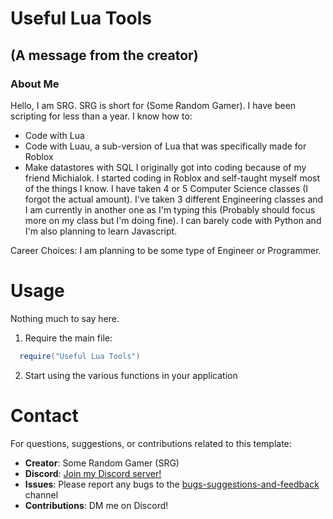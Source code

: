 # Useful Lua Tools
## (A message from the creator)
### About Me
Hello, I am SRG. SRG is short for (Some Random Gamer). I have been scripting for less than a year. I know how to:
- Code with Lua
- Code with Luau, a sub-version of Lua that was specifically made for Roblox
- Make datastores with SQL
I originally got into coding because of my friend Michialok. I started coding in Roblox and self-taught myself most of the things I know.
I have taken 4 or 5 Computer Science classes (I forgot the actual amount). I've taken 3 different Engineering classes and I am currently in another one as I'm typing this (Probably should focus more on my class but I'm doing fine).
I can barely code with Python and I'm also planning to learn Javascript.

Career Choices: I am planning to be some type of Engineer or Programmer.

# Usage
Nothing much to say here.

1. Require the main file:
```lua
  require("Useful Lua Tools")
```
2. Start using the various functions in your application

# Contact
For questions, suggestions, or contributions related to this template:

- **Creator**: Some Random Gamer (SRG)
- **Discord**: [Join my Discord server!](https://discord.gg/w9aE98gKDs)
- **Issues**: Please report any bugs to the [bugs-suggestions-and-feedback](https://discord.com/channels/1296889247176982528/1298419569135980564) channel
- **Contributions**: DM me on Discord!